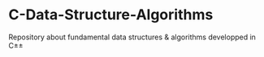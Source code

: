 # C-Data-Structure-Algorithms
Repository about fundamental data structures &amp; algorithms developped in C±±
